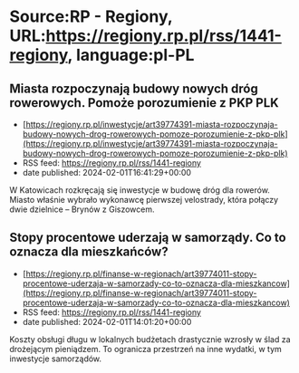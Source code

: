 # Source:RP - Regiony, URL:https://regiony.rp.pl/rss/1441-regiony, language:pl-PL

## Miasta rozpoczynają budowy nowych dróg rowerowych. Pomoże porozumienie z PKP PLK
 - [https://regiony.rp.pl/inwestycje/art39774391-miasta-rozpoczynaja-budowy-nowych-drog-rowerowych-pomoze-porozumienie-z-pkp-plk](https://regiony.rp.pl/inwestycje/art39774391-miasta-rozpoczynaja-budowy-nowych-drog-rowerowych-pomoze-porozumienie-z-pkp-plk)
 - RSS feed: https://regiony.rp.pl/rss/1441-regiony
 - date published: 2024-02-01T16:41:29+00:00

W Katowicach rozkręcają się inwestycje w budowę dróg dla rowerów. Miasto właśnie wybrało wykonawcę pierwszej velostrady, która połączy dwie dzielnice – Brynów z Giszowcem.

## Stopy procentowe uderzają w samorządy. Co to oznacza dla mieszkańców?
 - [https://regiony.rp.pl/finanse-w-regionach/art39774011-stopy-procentowe-uderzaja-w-samorzady-co-to-oznacza-dla-mieszkancow](https://regiony.rp.pl/finanse-w-regionach/art39774011-stopy-procentowe-uderzaja-w-samorzady-co-to-oznacza-dla-mieszkancow)
 - RSS feed: https://regiony.rp.pl/rss/1441-regiony
 - date published: 2024-02-01T14:01:20+00:00

Koszty obsługi długu w lokalnych budżetach drastycznie wzrosły w ślad za drożejącym pieniądzem. To ogranicza przestrzeń na inne wydatki, w tym inwestycje samorządów.

